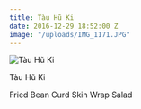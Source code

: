 ```yaml
---
title: Tàu Hũ Ki
date: 2016-12-29 18:52:00 Z
image: "/uploads/IMG_1171.JPG"
---
```


![Tàu Hũ Ki](/uploads/Tau-Hi-Ki.JPG)

Tàu Hũ Ki

Fried Bean Curd Skin Wrap Salad